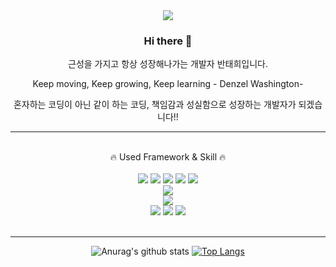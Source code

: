 <div align="center">  
<img src="https://capsule-render.vercel.app/api?type=Waving&color=auto&height=300&section=header&text=TaeHee&fontSize=90" />
</div>
<div align="center">

### Hi there 👋
근성을 가지고 항상 성장해나가는 개발자 반태희입니다.

Keep moving, Keep growing, Keep learning - Denzel Washington-

혼자하는 코딩이 아닌 같이 하는 코딩, 책임감과 성실함으로 성장하는 개발자가 되겠습니다!!
</div>
<hr>
<br>
<div align="center"> 
🔥 Used Framework & Skill 🔥
<br><br>
<img src="https://img.shields.io/badge/HTML-E34F26?style=flat-square&logo=HTML5&logoColor=white"/>
<img src="https://img.shields.io/badge/css-1572B6?style=flat-square&logo=css3&logoColor=white">
<img src="https://img.shields.io/badge/javascript-F7DF1E?style=flat-square&logo=javascript&logoColor=black">  
<img src="https://img.shields.io/badge/bootstrap-7952B3?style=flat-square&logo=bootstrap&logoColor=white">
<img src="https://img.shields.io/badge/jquery-0769AD?style=flat-square&logo=jquery&logoColor=white">
<br>
<img src="https://img.shields.io/badge/JAVA-007396?style=flat-square&logo=java&logoColor=white">
<br>
<img src="https://img.shields.io/badge/PostgreSQL-4169E1?style=flat-square&logo=PostgreSQL&logoColor=white"> 
<br>
<img src="https://img.shields.io/badge/Eclipse IDE-2C2255?style=flat-square&logo=Eclipse IDE&logoColor=white"> 
<img src="https://img.shields.io/badge/Spring-6DB33F?style=flat-square&logo=Spring&logoColor=white">
<img src="https://img.shields.io/badge/Visual Studio Code-007ACC?style=flat-square&logo=Visual Studio Code&logoColor=white">
</div><br>
<hr>

<div align="center">
  
![Anurag's github stats](https://github-readme-stats.vercel.app/api?username=BANTaeHee&show_icons=true&theme=tokyonight) 
[![Top Langs](https://github-readme-stats.vercel.app/api/top-langs/?username=BANTaeHee&layout=compact&theme=dracula)](https://github.com/metleeha)

</div>

<!--
**BANTaeHee/BANTaeHee** is a ✨ _special_ ✨ repository because its `README.md` (this file) appears on your GitHub profile.

Here are some ideas to get you started:

- 🔭 I’m currently working on ...
- 🌱 I’m currently learning ...
- 👯 I’m looking to collaborate on ...
- 🤔 I’m looking for help with ...
- 💬 Ask me about ...
- 📫 How to reach me: ...
- 😄 Pronouns: ...
- ⚡ Fun fact: ...
-->
